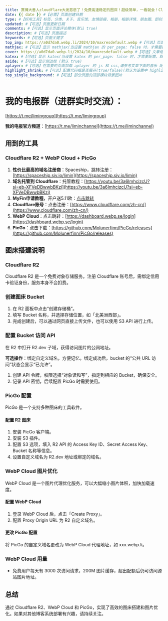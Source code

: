 ```yaml
---
title: 赛博大善人cloudflare大发慈悲了！免费高速稳定的图床！超级简单，一看就会！Cloudflare R2 + WebP Cloud + PicGo GitHub  #【必需】页面标题
date: {{ date }} #【必需】页面创建日期
type: #【好用工具】标签、分类、关于、音乐馆、友情链接、相册、相册详情、朋友圈、即刻页面需要配置
updated: #【可选】页面更新日期
comments: #【可选】显示页面评论模块(默认 true)
description: #【可选】页面描述
keywords: #【可选】页面关键字
top_img: https://a0d7da0.webp.li/2024/10/maxresdefault.webp #【可选】页面顶部图片
mathjax: #【可选】显示 mathjax(当设置 mathjax 的 per_page: false 时，才需要配置，默认 false)
cover: https://a0d7da0.webp.li/2024/10/maxresdefault.webp #【可选】文章缩略图(如果没有设置 top_img,文章页顶部将显示缩略图，可设为 false/图片地址/留空)
katex: #【可选】显示 katex(当设置 katex 的 per_page: false 时，才需要配置，默认 false)
aside: #【可选】显示侧边栏 (默认 true)
aplayer: #【可选】在需要的页面加载 aplayer 的 js 和 css,请参考文章下面的音乐 配置
highlight_shrink: #【可选】配置代码框是否展开(true/false)(默认为设置中 highlight_shrink 的配置)
top_single_background: #【可选】部分页面的顶部模块背景图片
---
```

# 我的电报群（进群实时交流）：
[https://t.me/limingroup](https://t.me/limingroup)

**我的电报官方频道**：[https://t.me/liminchannel](https://t.me/liminchannel)

## 用到的工具
### Cloudflare R2 + WebP Cloud + PicGo
1. **性价比最高的域名注册商**：Spaceship，跳转注册：[https://spaceship.sjv.io/limin](https://spaceship.sjv.io/limin)
2. **域名托管到 Cloudflare**：托管教程：[https://youtu.be/3a6ImhcizcU?si=eb-XFVeDBwwbBKzi](https://youtu.be/3a6ImhcizcU?si=eb-XFVeDBwwbBKzi)
3. **MyFin申请教程**，开户送5.11欧：[点击跳转](https://youtu.be/gg3Ji4WDszs?si=xqwlre-8f94W5dCf)
4. **Cloudflare账号**：点击注册：[https://www.cloudflare.com/zh-cn/](https://www.cloudflare.com/zh-cn/)
5. **WebP Cloud**：点击跳转：[https://dashboard.webp.se/login](https://dashboard.webp.se/login)
6. **PicGo**：点击下载：[https://github.com/Molunerfinn/PicGo/releases](https://github.com/Molunerfinn/PicGo/releases)

## 图床搭建说明
### Cloudflare R2
Cloudflare R2 是一个免费对象存储服务。注册 Cloudflare 账号后，需绑定信用卡验证身份，服务本身不会扣费。

### 创建图床 Bucket
1. 在 R2 面板中点击“创建存储桶”。
2. 填写 Bucket 名称，并选择存储位置，如「北美洲西部」。
3. 完成创建后，可以通过网页直接上传文件，也可以使用 S3 API 进行上传。

### 配置 Bucket 访问 API
在 R2 中打开 R2.dev 子域，获得访问图片的公网地址。

**可选操作**：绑定自定义域名，方便记忆。绑定成功后，bucket 的“公共 URL 访问”状态会显示“已允许”。

1. 创建 API 令牌，权限选择“对象读和写”，指定到相应的 Bucket，确保安全。
2. 记录 API 密钥，后续配置 PicGo 时需要使用。

### PicGo 配置
PicGo 是一个支持多种图床的工具软件。

#### 配置 R2 图床
1. 安装 PicGo 客户端。
2. 安装 S3 插件。
3. 配置 S3 选项，填入 R2 API 的 Access Key ID、Secret Access Key、Bucket 名称等信息。
4. 设置自定义域名为 R2.dev 地址或绑定的域名。

### WebP Cloud 图片优化
WebP Cloud 是一个图片代理优化服务，可以大幅缩小图片体积，加快加载速度。

#### 配置 WebP Cloud
1. 登录 WebP Cloud 后，点击「Create Proxy」。
2. 配置 Proxy Origin URL 为 R2 自定义域名。

#### 更改 PicGo 配置
将 PicGo 的自定义域名更改为 WebP Cloud 代理地址，如 xxx.webp.li。

### WebP Cloud 用量
- 免费用户每天有 3000 次访问请求，200M 图片缓存，超出配额后仍可访问源站图片地址。

## 总结
通过 Cloudflare R2、WebP Cloud 和 PicGo，实现了高效的图床搭建和图片优化。如果对其他博客系统部署有兴趣，请持续关注。
